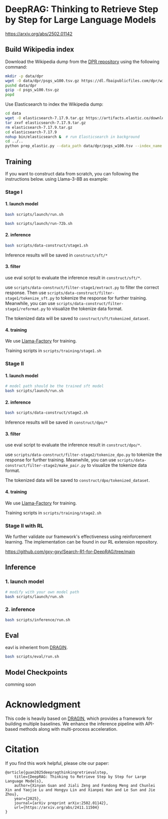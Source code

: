 # DeepRAG: Thinking to Retrieve Step by Step for Large Language Models

https://arxiv.org/abs/2502.01142


## Build Wikipedia index

Download the Wikipedia dump from the [DPR repository](https://github.com/facebookresearch/DPR/blob/main/dpr/data/download_data.py#L32) using the following command:

```bash
mkdir -p data/dpr
wget -O data/dpr/psgs_w100.tsv.gz https://dl.fbaipublicfiles.com/dpr/wikipedia_split/psgs_w100.tsv.gz
pushd data/dpr
gzip -d psgs_w100.tsv.gz
popd
```

Use Elasticsearch to index the Wikipedia dump:

```bash
cd data
wget -O elasticsearch-7.17.9.tar.gz https://artifacts.elastic.co/downloads/elasticsearch/elasticsearch-7.17.9-linux-x86_64.tar.gz  # download Elasticsearch
tar zxvf elasticsearch-7.17.9.tar.gz
rm elasticsearch-7.17.9.tar.gz 
cd elasticsearch-7.17.9
nohup bin/elasticsearch &  # run Elasticsearch in background
cd ../..
python prep_elastic.py --data_path data/dpr/psgs_w100.tsv --index_name wiki  # build index
```

## Training

If you want to construct data from scratch, you can following the instructions below. using Llama-3-8B as example:

### Stage I

#### 1. launch model

```bash
bash scripts/launch/run.sh

bash scripts/launch/run-72b.sh
```

#### 2. inference

```bash
bash scripts/data-construct/stage1.sh
```

Inference results will be saved in `construct/sft/*`

#### 3. filter

use eval script to evaluate the inference result in `construct/sft/*`.

use `scripts/data-construct/filter-stage1/extract.py` to filter the correct response. Then use `scripts/data-construct/filter-stage1/tokenize_sft.py` to tokenize the response for further training.
Meanwhile, you can use `scripts/data-construct/filter-stage1/reformat.py` to visualize the tokenize data format.

The tokenized data will be saved to `construct/sft/tokenized_dataset`.


#### 4. training

We use [Llama-Factory](https://github.com/hiyouga/LLaMA-Factory) for training.

Training scripts in `scripts/training/stage1.sh`


### Stage II

#### 1. launch model

```bash
# model path should be the trained sft model
bash scripts/launch/run.sh
```

#### 2. inference

```bash
bash scripts/data-construct/stage2.sh
```

Inference results will be saved in `construct/dpo/*`


#### 3. filter

use eval script to evaluate the inference result in `construct/dpo/*`.

use `scripts/data-construct/filter-stage2/tokenize_dpo.py` to tokenize the response for further training.
Meanwhile, you can use `scripts/data-construct/filter-stage2/make_pair.py` to visualize the tokenize data format.

The tokenized data will be saved to `construct/dpo/tokenized_dataset`.


#### 4. training

We use [Llama-Factory](https://github.com/hiyouga/LLaMA-Factory) for training.

Training scripts in `scripts/training/stage2.sh`


### Stage II with RL

We further validate our framework's effectiveness using reinforcement learning. The implementation can be found in our RL extension repository.

https://github.com/gxy-gxy/Search-R1-for-DeepRAG/tree/main 


## Inference

### 1. launch model


```bash
# modify with your own model path
bash scripts/launch/run.sh
```

### 2. inference

```bash
bash scripts/inference/run.sh
```

## Eval

eavl is inherient from [DRAGIN](https://github.com/oneal2000/DRAGIN).

```bash
bash scripts/eval/run.sh
```


## Model Checkpoints

comming soon

# Acknowledgment

This code is heavily based on [DRAGIN](https://github.com/oneal2000/DRAGIN), which provides a framework for building multiple baselines. We enhance the inference pipeline with API-based methods along with multi-process acceleration.


# Citation

If you find this work helpful, please cite our paper:

```
@article{guan2025deepragthinkingretrievalstep,
    title={DeepRAG: Thinking to Retrieve Step by Step for Large Language Models}, 
    author={Xinyan Guan and Jiali Zeng and Fandong Meng and Chunlei Xin and Yaojie Lu and Hongyu Lin and Xianpei Han and Le Sun and Jie Zhou},
    year={2025},
    journal={arXiv preprint arXiv:2502.01142},
    url={https://arxiv.org/abs/2411.11504}
}

```
